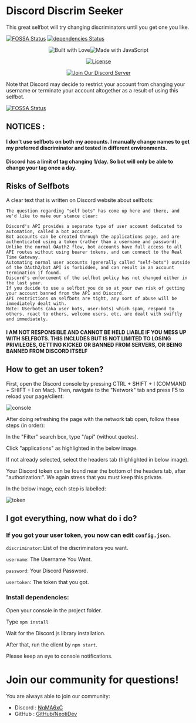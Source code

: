 # Discord Discrim Seeker
This great selfbot will try changing discriminators until you get one you like.

[![FOSSA Status](https://app.fossa.io/api/projects/git%2Bgithub.com%2FNeotiDev%2FDiscord-Discrim-Seeker.svg?type=shield)](https://app.fossa.io/projects/git%2Bgithub.com%2FNeotiDev%2FDiscord-Discrim-Seeker?ref=badge_shield)
[![dependencies Status](https://david-dm.org/neotidev/discord-discrim-seeker/status.svg)](https://david-dm.org/neotidev/discord-discrim-seeker)

<div align="center">
  <p>
<img src="https://forthebadge.com/images/badges/built-with-love.svg" alt="Built with Love"><!--
--><img src="https://forthebadge.com/images/badges/made-with-javascript.svg" alt="Made with JavaScript">
  </p>

<p>
  <a href="https://github.com/NeotiDev/Discord-Discrim-Seeker/blob/master/LICENSE.md"><img src="https://img.shields.io/github/license/NeotiDev/Discord-Discrim-Seeker.svg?style=for-the-badge" alt="License"></a>
  </p>
  
  <p>
    <p>
    <a href="https://discord.gg/NqMA6xC"><img src="https://discordapp.com/api/guilds/478157155279699971/widget.png?style=banner2" alt="Join Our Discord Server"/></a>
  </p>
  </div>

Note that Discord may decide to restrict your account from changing your username or terminate your account altogether as a result of using this selfbot.


[![FOSSA Status](https://app.fossa.io/api/projects/git%2Bgithub.com%2FNeotiDev%2FDiscord-Discrim-Seeker.svg?type=large)](https://app.fossa.io/projects/git%2Bgithub.com%2FNeotiDev%2FDiscord-Discrim-Seeker?ref=badge_large)

## NOTICES : 
#### I don't use selfbots on both my accounts. I manually change names to get my preferred discriminator and tested in different environments.

#### Discord has a limit of tag changing 1/day. So bot will only be able to change your tag once a day.

## Risks of Selfbots
A clear text that is written on Discord website about selfbots:
```
The question regarding "self bots" has come up here and there, and we'd like to make our stance clear:

Discord's API provides a separate type of user account dedicated to automation, called a bot account.
Bot accounts can be created through the applications page, and are authenticated using a token (rather than a username and password).
Unlike the normal OAuth2 flow, bot accounts have full access to all API routes without using bearer tokens, and can connect to the Real Time Gateway.
Automating normal user accounts (generally called "self-bots") outside of the OAuth2/bot API is forbidden, and can result in an account termination if found.
Discord's enforcement of the selfbot policy has not changed either in the last year.
If you decide to use a selfbot you do so at your own risk of getting your account banned from the API and Discord.
API restrictions on selfbots are tight, any sort of abuse will be immediately dealt with.
Note: Userbots (aka user bots, user-bots) which spam, respond to others, react to others, welcome users, etc, are dealt with swiftly and immediately.
```
#### I AM NOT RESPONSIBLE AND CANNOT BE HELD LIABLE IF YOU MESS UP WITH SELFBOTS. THIS INCLUDES BUT IS NOT LIMITED TO LOSING PRIVILEGES, GETTING KICKED OR BANNED FROM SERVERS, OR BEING BANNED FROM DISCORD ITSELF

## How to get an user token?

First, open the Discord console by pressing CTRL + SHIFT + I (COMMAND + SHIFT + I on Mac). Then, navigate to the "Network" tab and press F5 to reload your page/client:

![console](https://discordhelp.net/image/network-refresh.png)

After doing refreshing the page with the network tab open, follow these steps (in order):

In the "Filter" search box, type "/api" (without quotes).

Click "applications" as highlighted in the below image.

If not already selected, select the headers tab (highlighted in below image).

Your Discord token can be found near the bottom of the headers tab, after "authorization:". We again stress that you must keep this private.

In the below image, each step is labelled:

![token](https://discordhelp.net/image/api-search-authorization.png)

## I got everything, now what do i do?

### If you got your user token, you now can edit `config.json`.

`discriminator`: List of the discriminators you want.

`username`: The Username You Want.

`password`: Your Discord Password.

`usertoken`: The token that you got.

### Install dependencies:

Open your console in the project folder.

Type `npm install`

Wait for the Discord.js library installation.

After that, run the client by `npm start`.

Please keep an eye to console notifications.

# Join our community for questions!

You are always able to join our community:

- Discord : [NqMA6xC](https://discord.gg/NqMA6xC)
- GitHub  : [GitHub/NeotiDev](https://github.com/NeotiDev)
